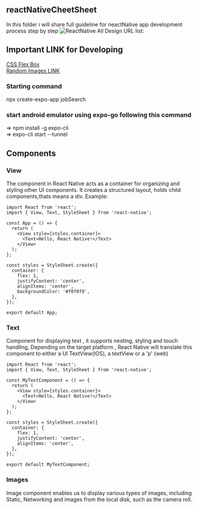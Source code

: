 ## reactNativeCheetSheet
In this folder i  will share full  guideline for neactNative app development process step by step
![ReactNative](https://reactnative.dev/img/tiny_logo.png)
All Design URL list:
## Important LINK for Developing
 [CSS Flex Box](https://www.youtube.com/watch?v=phWxA89Dy94) \
 [Random Images LINK](https://picsum.photos/)

### Starting command 
npx create-expo-app jobSearch

### start android emulator using  expo-go following this command 
=> npm install -g expo-cli \
=> expo-cli start --tunnel

## Components 
### View 

The <View> component in React Native acts as a container for organizing and styling other UI components. It creates a structured layout, holds child components,thats means a div. 
Example:

```
import React from 'react';
import { View, Text, StyleSheet } from 'react-native';

const App = () => {
  return (
    <View style={styles.container}>
      <Text>Hello, React Native!</Text>
    </View>
  );
};

const styles = StyleSheet.create({
  container: {
    flex: 1,
    justifyContent: 'center',
    alignItems: 'center',
    backgroundColor: '#f0f0f0',
  },
});

export default App;
```
### Text
Component for displaying text , it supports nesting, styling and touch handling, Depending on the  target platform , React Native will translate this component to either a UI TextView(IOS), a textView  or a 'p' (web)
```
import React from 'react';
import { View, Text, StyleSheet } from 'react-native';

const MyTextComponent = () => {
  return (
    <View style={styles.container}>
      <Text>Hello, React Native!</Text>
    </View>
  );
};

const styles = StyleSheet.create({
  container: {
    flex: 1,
    justifyContent: 'center',
    alignItems: 'center',
  },
});

export default MyTextComponent;
```

### Images
Image component enables us to display various types of images, including  Static, Networking and images from the local disk, such as the camera roll.



